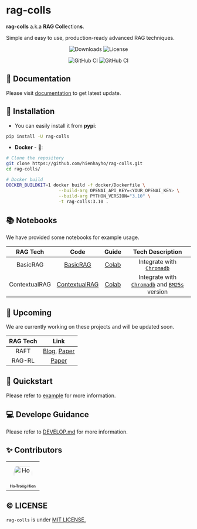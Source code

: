 # rag-colls

**rag-colls** a.k.a **RAG Coll**ection**s**.

Simple and easy to use, production-ready advanced RAG techniques.

<div align="center">

![Downloads](https://img.shields.io/pypi/dm/rag_colls)  ![License](https://img.shields.io/badge/license-MIT-green)

![GitHub CI](https://github.com/hienhayho/rag-colls/actions/workflows/docker-build.yml/badge.svg) ![GitHub CI](https://github.com/hienhayho/rag-colls/actions/workflows/installation-testing.yml/badge.svg)

</div>

## 📖 Documentation

Please visit [documentation](https://rag-colls.readthedocs.io/en/latest/) to get latest update.

## 🔧 Installation

- You can easily install it from **pypi**:

```bash
pip install -U rag-colls
```

- **Docker** - 🐳:

```bash
# Clone the repository
git clone https://github.com/hienhayho/rag-colls.git
cd rag-colls/

# Docker build
DOCKER_BUILDKIT=1 docker build -f docker/Dockerfile \
                    --build-arg OPENAI_API_KEY=<YOUR_OPENAI_KEY> \
                    --build-arg PYTHON_VERSION="3.10" \
                    -t rag-colls:3.10 .
```

## 📚 Notebooks

We have provided some notebooks for example usage.

| RAG Tech | Code | Guide | Tech Description |
|:----------:|:----------:|:----------:|:----------:|
| BasicRAG | [BasicRAG](./rag_colls/rags/basic_rag) | [Colab](https://colab.research.google.com/drive/19hzGSQqx-LIsSbnNkV71ipRAIiFingvP)| Integrate with [`Chromadb`](rag_colls/databases/vector_databases/chromadb.py) |
| ContextualRAG |[ContextualRAG](rag_colls/rags/contextual_rag)| [Colab](https://colab.research.google.com/drive/1vT2Wl8FzYt25_4CMMg-2vcF4y17iTSjO) | Integrate with [`Chromadb`](rag_colls/databases/vector_databases/chromadb.py) and [`BM25s`](rag_colls/databases/bm25/bm25s.py) version |

## 🚀 Upcoming

We are currently working on these projects and will be updated soon.

| RAG Tech | Link |
|:----------:|:----------:|
| RAFT | [Blog](https://techcommunity.microsoft.com/blog/aiplatformblog/raft-a-new-way-to-teach-llms-to-be-better-at-rag/4084674), [Paper](https://arxiv.org/pdf/2403.10131)|
| RAG-RL |[Paper](https://arxiv.org/pdf/2503.12759)|

## 🎉 Quickstart

Please refer to [example](./examples) for more information.

## 💻 Develope Guidance

Please refer to [DEVELOP.md](./DEVELOP.md) for more information.

## ✨ Contributors

<table>
<tr>
    <td align="center" style="word-wrap: break-word; width: 75.0; height: 75.0">
        <a href=https://github.com/hienhayho>
            <img src=https://avatars.githubusercontent.com/u/115549171?v=4 width="50;"  style="border-radius:50%;align-items:center;justify-content:center;overflow:hidden;padding-top:10px" alt=Ho Trong Hien/>
            <br />
            <sub style="font-size:10px"><b>Ho Trong Hien</b></sub>
        </a>
    </td>
</tr>
</table>

## ©️ LICENSE

`rag-colls` is under [MIT LICENSE.](./LICENSE)
